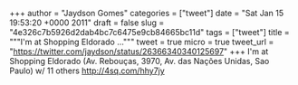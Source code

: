 
+++
author = "Jaydson Gomes"
categories = ["tweet"]
date = "Sat Jan 15 19:53:20 +0000 2011"
draft = false
slug = "4e326c7b5926d2dab4bc7c6475e9cb84665bc11d"
tags = ["tweet"]
title = """I'm at Shopping Eldorado ..."""
tweet = true
micro = true
tweet_url = "https://twitter.com/jaydson/status/26366340340125697"
+++
I'm at Shopping Eldorado (Av. Rebouças, 3970, Av. das Nações Unidas, Sao Paulo) w/ 11 others http://4sq.com/hhy7jy
